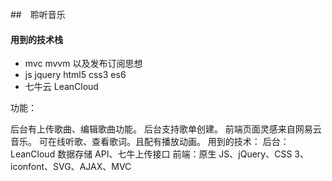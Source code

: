 ##　聆听音乐

#### 用到的技术栈
- mvc mvvm 以及发布订阅思想
- js jquery html5 css3 es6
- 七牛云 LeanCloud

功能：

后台有上传歌曲、编辑歌曲功能。
后台支持歌单创建。
前端页面灵感来自网易云音乐。
可在线听歌、查看歌词。且配有播放动画。
用到的技术：
后台：LeanCloud 数据存储 API、七牛上传接口
前端：原生 JS、jQuery、CSS 3、iconfont、SVG、AJAX、MVC